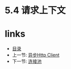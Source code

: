 # 5.4 请求上下文

# links
  * [目录](<preface-目录.md>)
  * 上一节: [异步Http Client](<05.3-异步Http%20Client.md>)
  * 下一节: [连接池](<05.5-连接池.md>)